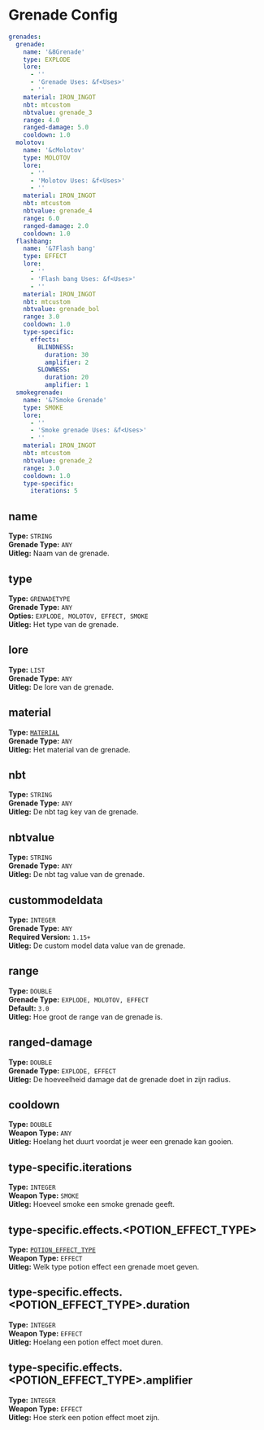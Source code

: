 # Grenade Config
```yaml
grenades:
  grenade:
    name: '&8Grenade'
    type: EXPLODE
    lore:
      - ''
      - 'Grenade Uses: &f<Uses>'
      - ''
    material: IRON_INGOT
    nbt: mtcustom
    nbtvalue: grenade_3
    range: 4.0
    ranged-damage: 5.0
    cooldown: 1.0
  molotov:
    name: '&cMolotov'
    type: MOLOTOV
    lore:
      - ''
      - 'Molotov Uses: &f<Uses>'
      - ''
    material: IRON_INGOT
    nbt: mtcustom
    nbtvalue: grenade_4
    range: 6.0
    ranged-damage: 2.0
    cooldown: 1.0
  flashbang:
    name: '&7Flash bang'
    type: EFFECT
    lore:
      - ''
      - 'Flash bang Uses: &f<Uses>'
      - ''
    material: IRON_INGOT
    nbt: mtcustom
    nbtvalue: grenade_bol
    range: 3.0
    cooldown: 1.0
    type-specific:
      effects:
        BLINDNESS:
          duration: 30
          amplifier: 2
        SLOWNESS:
          duration: 20
          amplifier: 1
  smokegrenade:
    name: '&7Smoke Grenade'
    type: SMOKE
    lore:
      - ''
      - 'Smoke grenade Uses: &f<Uses>'
      - ''
    material: IRON_INGOT
    nbt: mtcustom
    nbtvalue: grenade_2
    range: 3.0
    cooldown: 1.0
    type-specific:
      iterations: 5
```

## name
**Type:** ``STRING``\
**Grenade Type:** ``ANY``\
**Uitleg:** Naam van de grenade.

## type
**Type:** ``GRENADETYPE``\
**Grenade Type:** ``ANY``\
**Opties:** ``EXPLODE, MOLOTOV, EFFECT, SMOKE``\
**Uitleg:** Het type van de grenade.

## lore
**Type:** ``LIST``\
**Grenade Type:** ``ANY``\
**Uitleg:** De lore van de grenade.

## material
**Type:** [``MATERIAL``](https://github.com/CryptoMorin/XSeries/blob/master/src/main/java/com/cryptomorin/xseries/XMaterial.java) \
**Grenade Type:** ``ANY``\
**Uitleg:** Het material van de grenade.

## nbt
**Type:** ``STRING``\
**Grenade Type:** ``ANY``\
**Uitleg:** De nbt tag key van de grenade.

## nbtvalue
**Type:** ``STRING``\
**Grenade Type:** ``ANY``\
**Uitleg:** De nbt tag value van de grenade.

## custommodeldata
**Type:** ``INTEGER``\
**Grenade Type:** ``ANY``\
**Required Version:** ``1.15+``\
**Uitleg:** De custom model data value van de grenade.

## range
**Type:** ``DOUBLE``\
**Grenade Type:** ``EXPLODE, MOLOTOV, EFFECT``\
**Default:** `3.0`\
**Uitleg:** Hoe groot de range van de grenade is.

## ranged-damage
**Type:** ``DOUBLE``\
**Grenade Type:** ``EXPLODE, EFFECT``\
**Uitleg:** De hoeveelheid damage dat de grenade doet in zijn radius.

## cooldown
**Type:** ``DOUBLE``\
**Weapon Type:** ``ANY``\
**Uitleg:** Hoelang het duurt voordat je weer een grenade kan gooien.

## type-specific.iterations
**Type:** ``INTEGER``\
**Weapon Type:** ``SMOKE``\
**Uitleg:** Hoeveel smoke een smoke grenade geeft.

## type-specific.effects.<POTION_EFFECT_TYPE>
**Type:** [``POTION_EFFECT_TYPE``](https://github.com/CryptoMorin/XSeries/blob/master/src/main/java/com/cryptomorin/xseries/XPotion.java) \
**Weapon Type:** ``EFFECT``\
**Uitleg:** Welk type potion effect een grenade moet geven.

## type-specific.effects.<POTION_EFFECT_TYPE>.duration
**Type:** ``INTEGER``\
**Weapon Type:** ``EFFECT``\
**Uitleg:** Hoelang een potion effect moet duren.

## type-specific.effects.<POTION_EFFECT_TYPE>.amplifier
**Type:** ``INTEGER``\
**Weapon Type:** ``EFFECT``\
**Uitleg:** Hoe sterk een potion effect moet zijn.